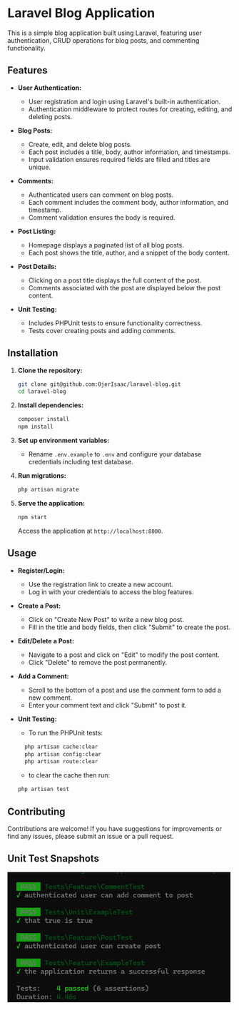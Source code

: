 # Laravel Blog Application

This is a simple blog application built using Laravel, featuring user authentication, CRUD operations for blog posts, and commenting functionality.

## Features

- **User Authentication:**
  - User registration and login using Laravel's built-in authentication.
  - Authentication middleware to protect routes for creating, editing, and deleting posts.

- **Blog Posts:**
  - Create, edit, and delete blog posts.
  - Each post includes a title, body, author information, and timestamps.
  - Input validation ensures required fields are filled and titles are unique.

- **Comments:**
  - Authenticated users can comment on blog posts.
  - Each comment includes the comment body, author information, and timestamp.
  - Comment validation ensures the body is required.

- **Post Listing:**
  - Homepage displays a paginated list of all blog posts.
  - Each post shows the title, author, and a snippet of the body content.

- **Post Details:**
  - Clicking on a post title displays the full content of the post.
  - Comments associated with the post are displayed below the post content.

- **Unit Testing:**
  - Includes PHPUnit tests to ensure functionality correctness.
  - Tests cover creating posts and adding comments.

## Installation

1. **Clone the repository:**

   ```bash
   git clone git@github.com:OjerIsaac/laravel-blog.git
   cd laravel-blog
   ```

2. **Install dependencies:**

   ```bash
   composer install
   npm install
   ```

3. **Set up environment variables:**

   - Rename `.env.example` to `.env` and configure your database credentials including test database.

4. **Run migrations:**

   ```bash
   php artisan migrate
   ```

5. **Serve the application:**

   ```bash
   npm start
   ```

   Access the application at `http://localhost:8000`.

## Usage

- **Register/Login:**
  - Use the registration link to create a new account.
  - Log in with your credentials to access the blog features.

- **Create a Post:**
  - Click on "Create New Post" to write a new blog post.
  - Fill in the title and body fields, then click "Submit" to create the post.

- **Edit/Delete a Post:**
  - Navigate to a post and click on "Edit" to modify the post content.
  - Click "Delete" to remove the post permanently.

- **Add a Comment:**
  - Scroll to the bottom of a post and use the comment form to add a new comment.
  - Enter your comment text and click "Submit" to post it.

- **Unit Testing:**
  - To run the PHPUnit tests:

  ```bash
    php artisan cache:clear
    php artisan config:clear
    php artisan route:clear
    ```

  - to clear the cache then run:

   ```bash
   php artisan test
   ```

## Contributing

Contributions are welcome! If you have suggestions for improvements or find any issues, please submit an issue or a pull request.

## Unit Test Snapshots
<img src="test.png" />